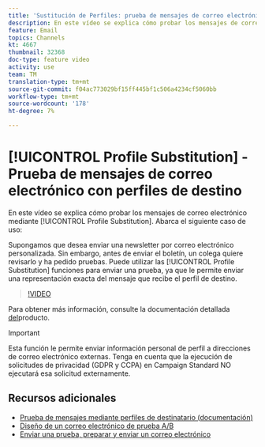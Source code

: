 ```yaml
---
title: 'Sustitución de Perfiles: prueba de mensajes de correo electrónico con perfiles objetivo'
description: En este vídeo se explica cómo probar los mensajes de correo electrónico mediante la función de sustitución de perfiles.
feature: Email
topics: Channels
kt: 4667
thumbnail: 32368
doc-type: feature video
activity: use
team: TM
translation-type: tm+mt
source-git-commit: f04ac773029bf15ff445bf1c506a4234cf5060bb
workflow-type: tm+mt
source-wordcount: '178'
ht-degree: 7%

---
```



# [!UICONTROL Profile Substitution] - Prueba de mensajes de correo electrónico con perfiles de destino

En este vídeo se explica cómo probar los mensajes de correo electrónico mediante [!UICONTROL Profile Substitution]. Abarca el siguiente caso de uso:

Supongamos que desea enviar una newsletter por correo electrónico personalizada. Sin embargo, antes de enviar el boletín, un colega quiere revisarlo y ha pedido pruebas. Puede utilizar las [!UICONTROL Profile Substitution] funciones para enviar una prueba, ya que le permite enviar una representación exacta del mensaje que recibe el perfil de destino.

>[!VIDEO](https://video.tv.adobe.com/v/32368?quality=12)

Para obtener más información, consulte la documentación detallada [del](https://docs.adobe.com/content/help/en/campaign-standard/using/testing-and-sending/preparing-and-testing-messages/testing-messages-using-target.html)producto.

>[!IMPORTANT]
>
>Esta función le permite enviar información personal de perfil a direcciones de correo electrónico externas. Tenga en cuenta que la ejecución de solicitudes de privacidad (GDPR y CCPA) en Campaign Standard NO ejecutará esa solicitud externamente.

## Recursos adicionales

* [Prueba de mensajes mediante perfiles de destinatario (documentación)](https://docs.adobe.com/content/help/en/campaign-standard/using/testing-and-sending/preparing-and-testing-messages/testing-messages-using-target.html)
* [Diseño de un correo electrónico de prueba A/B](/help/communication-channels/email/a-b-testing.md)
* [Enviar una prueba, preparar y enviar un correo electrónico](/help/communication-channels/email/sending-test-preparing-sending-email.md)

